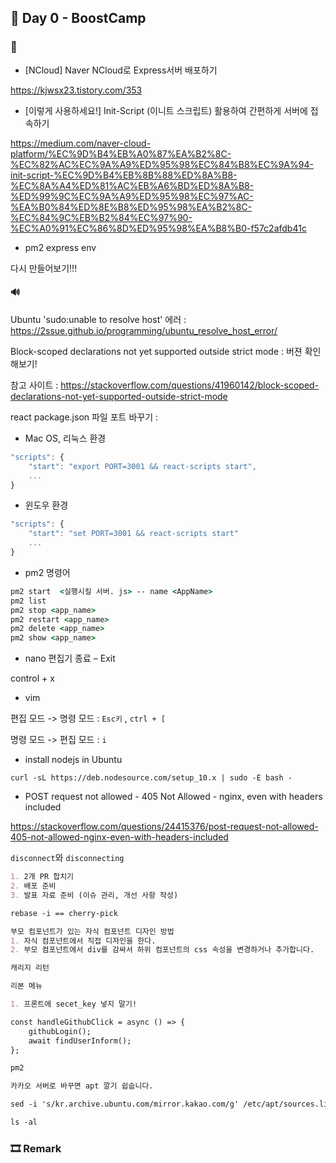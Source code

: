 ## 📕 Day 0 - BoostCamp

### 📘

* [NCloud] Naver NCloud로 Express서버 배포하기

https://kjwsx23.tistory.com/353

* [이렇게 사용하세요!] Init-Script (이니트 스크립트) 활용하여 간편하게 서버에 접속하기

https://medium.com/naver-cloud-platform/%EC%9D%B4%EB%A0%87%EA%B2%8C-%EC%82%AC%EC%9A%A9%ED%95%98%EC%84%B8%EC%9A%94-init-script-%EC%9D%B4%EB%8B%88%ED%8A%B8-%EC%8A%A4%ED%81%AC%EB%A6%BD%ED%8A%B8-%ED%99%9C%EC%9A%A9%ED%95%98%EC%97%AC-%EA%B0%84%ED%8E%B8%ED%95%98%EA%B2%8C-%EC%84%9C%EB%B2%84%EC%97%90-%EC%A0%91%EC%86%8D%ED%95%98%EA%B8%B0-f57c2afdb41c

* pm2 express env

다시 만들어보기!!!

#### 🔊

Ubuntu 'sudo:unable to resolve host' 에러 : https://2ssue.github.io/programming/ubuntu_resolve_host_error/

Block-scoped declarations not yet supported outside strict mode : 버젼 확인해보기!

참고 사이트 : https://stackoverflow.com/questions/41960142/block-scoped-declarations-not-yet-supported-outside-strict-mode

react package.json 파일 포트 바꾸기 :

* Mac OS, 리눅스 환경

```javascript
"scripts": { 
    "start": "export PORT=3001 && react-scripts start", 
    ... 
}
```

* 윈도우 환경

```javascript
"scripts": { 
    "start": "set PORT=3001 && react-scripts start"
    ... 
}
```

* pm2 명령어

```cmd
pm2 start  <실행시킬 서버. js> -- name <AppName>
pm2 list
pm2 stop <app_name>
pm2 restart <app_name>
pm2 delete <app_name>
pm2 show <app_name>
```

* nano 편집기 종료 – Exit

control + x

* vim

편집 모드 -> 명령 모드 : `Esc키` , `ctrl + [`

명령 모드 -> 편집 모드 : `i`

* install nodejs in Ubuntu

`curl -sL https://deb.nodesource.com/setup_10.x | sudo -E bash -`

* POST request not allowed - 405 Not Allowed - nginx, even with headers included

https://stackoverflow.com/questions/24415376/post-request-not-allowed-405-not-allowed-nginx-even-with-headers-included

`disconnect`와 `disconnecting`

```markdown
1. 2개 PR 합치기
2. 배포 준비
3. 발표 자료 준비 (이슈 관리, 개선 사항 작성)

rebase -i == cherry-pick

부모 컴포넌트가 있는 자식 컴포넌트 디자인 방법
1. 자식 컴포넌트에서 직접 디자인을 한다.
2. 부모 컴포넌트에서 div를 감싸서 하위 컴포넌트의 css 속성을 변경하거나 추가합니다.

캐리지 리턴 

리본 메뉴 

1. 프론트에 secet_key 넣지 말기!

const handleGithubClick = async () => {
    githubLogin();
    await findUserInform();
};

pm2

카카오 서버로 바꾸면 apt 깔기 쉽숩니다.

sed -i 's/kr.archive.ubuntu.com/mirror.kakao.com/g' /etc/apt/sources.list

ls -al 
```

### 🎞 Remark
